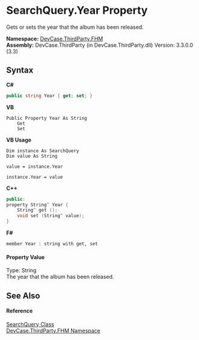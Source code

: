 # SearchQuery.Year Property 
 

Gets or sets the year that the album has been released.

**Namespace:**&nbsp;<a href="N_DevCase_ThirdParty_FHM">DevCase.ThirdParty.FHM</a><br />**Assembly:**&nbsp;DevCase.ThirdParty (in DevCase.ThirdParty.dll) Version: 3.3.0.0 (3.3)

## Syntax

**C#**<br />
``` C#
public string Year { get; set; }
```

**VB**<br />
``` VB
Public Property Year As String
	Get
	Set
```

**VB Usage**<br />
``` VB Usage
Dim instance As SearchQuery
Dim value As String

value = instance.Year

instance.Year = value
```

**C++**<br />
``` C++
public:
property String^ Year {
	String^ get ();
	void set (String^ value);
}
```

**F#**<br />
``` F#
member Year : string with get, set

```


#### Property Value
Type: String<br />The year that the album has been released.

## See Also


#### Reference
<a href="T_DevCase_ThirdParty_FHM_SearchQuery">SearchQuery Class</a><br /><a href="N_DevCase_ThirdParty_FHM">DevCase.ThirdParty.FHM Namespace</a><br />